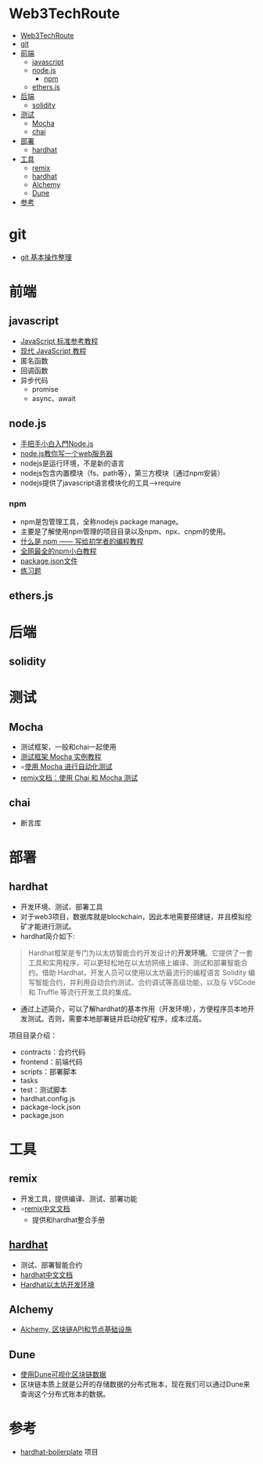 # Web3TechRoute
<!-- TOC -->

- [Web3TechRoute](#web3techroute)
- [git](#git)
- [前端](#前端)
  - [javascript](#javascript)
  - [node.js](#nodejs)
    - [npm](#npm)
  - [ethers.js](#ethersjs)
- [后端](#后端)
  - [solidity](#solidity)
- [测试](#测试)
  - [Mocha](#mocha)
  - [chai](#chai)
- [部署](#部署)
  - [hardhat](#hardhat)
- [工具](#工具)
  - [remix](#remix)
  - [hardhat](#hardhat-1)
  - [Alchemy](#alchemy)
  - [Dune](#dune)
- [参考](#参考)

<!-- /TOC -->

# git
- [git 基本操作整理](https://juejin.cn/post/7098675784306393125)
# 前端
## javascript
- [JavaScript 标准参考教程](https://javascript.ruanyifeng.com/)
- [现代 JavaScript 教程](https://zh.javascript.info/)
- 匿名函数
- 回调函数
- 异步代码
  - promise
  - async、await
## node.js
- [手把手小白入門Node.js](https://juejin.cn/post/7090181915562475527)
- [node.js教你写一个web服务器](https://juejin.cn/post/7092006570531241998)
- nodejs是运行环境，不是新的语言
- nodejs包含内置模块（fs、path等），第三方模块（通过npm安装）
- nodejs提供了javascript语言模块化的工具-->require
### npm
- npm是包管理工具，全称nodejs package manage。
- 主要是了解使用npm管理的项目目录以及npm、npx、cnpm的使用。
- [什么是 npm —— 写给初学者的编程教程](https://www.freecodecamp.org/chinese/news/what-is-npm-a-node-package-manager-tutorial-for-beginners/)
- [全网最全的npm小白教程](https://juejin.cn/post/7091142503478329358)
- [package.json文件](https://javascript.ruanyifeng.com/nodejs/packagejson.html)
- [练习题](https://ks.wjx.top/vj/ro3Rx5R.aspx)
## ethers.js
# 后端
## solidity
# 测试
## Mocha
- 测试框架，一般和chai一起使用
- [测试框架 Mocha 实例教程
](https://www.ruanyifeng.com/blog/2015/12/a-mocha-tutorial-of-examples.html)
- `⭐`[使用 Mocha 进行自动化测试](https://zh.javascript.info/testing-mocha#kai-fa-liu-cheng)
- [remix文档：使用 Chai 和 Mocha 测试](https://remix-ide.readthedocs.io/zh_CN/latest/testing_using_Chai_&_Mocha.html)
## chai
- 断言库
# 部署
## hardhat
- 开发环境、测试、部署工具
- 对于web3项目，数据库就是blockchain，因此本地需要搭建链，并且模拟挖矿才能进行测试。
- hardhat简介如下:
>Hardhat框架是专门为以太坊智能合约开发设计的**开发环境**。它提供了一套工具和实用程序，可以更轻松地在以太坊网络上编译、测试和部署智能合约。借助 Hardhat，开发人员可以使用以太坊最流行的编程语言 Solidity 编写智能合约，并利用自动合约测试、合约调试等高级功能，以及与 VSCode 和 Truffle 等流行开发工具的集成。
- 通过上述简介，可以了解hardhat的基本作用（开发环境），方便程序员本地开发测试。否则，需要本地部署链并启动挖矿程序，成本过高。

项目目录介绍：
- contracts：合约代码
- frontend：前端代码
- scripts：部署脚本
- tasks
- test：测试脚本
- hardhat.config.js
- package-lock.json
- package.json

# 工具
## remix
- 开发工具，提供编译、测试、部署功能
- `⭐`[remix中文文档](https://remix-ide.readthedocs.io/zh_CN/latest/index.html)
  - 提供和hardhat整合手册
## [hardhat](hardhat.md)
- 测试、部署智能合约
- [hardhat中文文档](https://learnblockchain.cn/docs/hardhat/getting-started/)
- [Hardhat以太坊开发环境](https://github.com/AmazingAng/WTF-Solidity/blob/main/Topics/Tools/TOOL06_Hardhat/readme.md)
## Alchemy
- [Alchemy, 区块链API和节点基础设施](https://github.com/AmazingAng/WTF-Solidity/blob/main/Topics/Tools/TOOL04_Alchemy/readme.md)
## Dune
- [使用Dune可视化区块链数据](https://github.com/AmazingAng/WTF-Solidity/tree/main/Topics/Tools/TOOL05_Dune)
- 区块链本质上就是公开的存储数据的分布式账本，现在我们可以通过Dune来查询这个分布式账本的数据。

# 参考
- [hardhat-boilerplate](https://github.com/NomicFoundation/hardhat-boilerplate)
项目